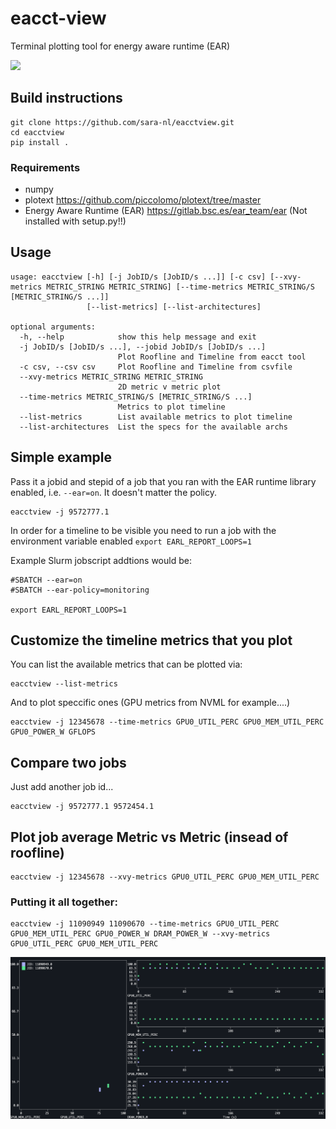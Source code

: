 # eacct-view
Terminal plotting tool for energy aware runtime (EAR)

<img src="img/eacct_view_example.png"/>

## Build instructions

```
git clone https://github.com/sara-nl/eacctview.git
cd eacctview
pip install .
```

### Requirements
- numpy
- plotext https://github.com/piccolomo/plotext/tree/master
- Energy Aware Runtime (EAR) https://gitlab.bsc.es/ear_team/ear (Not installed with setup.py!!)

## Usage
```
usage: eacctview [-h] [-j JobID/s [JobID/s ...]] [-c csv] [--xvy-metrics METRIC_STRING METRIC_STRING] [--time-metrics METRIC_STRING/S [METRIC_STRING/S ...]]
                 [--list-metrics] [--list-architectures]

optional arguments:
  -h, --help            show this help message and exit
  -j JobID/s [JobID/s ...], --jobid JobID/s [JobID/s ...]
                        Plot Roofline and Timeline from eacct tool
  -c csv, --csv csv     Plot Roofline and Timeline from csvfile
  --xvy-metrics METRIC_STRING METRIC_STRING
                        2D metric v metric plot
  --time-metrics METRIC_STRING/S [METRIC_STRING/S ...]
                        Metrics to plot timeline
  --list-metrics        List available metrics to plot timeline
  --list-architectures  List the specs for the available archs
```

## Simple example
Pass it a jobid and stepid of a job that you ran with the EAR runtime library enabled, i.e. `--ear=on`. It doesn't matter the policy.
```
eacctview -j 9572777.1
```

In order for a timeline to be visible you need to run a job with the environment variable enabled `export EARL_REPORT_LOOPS=1`

Example Slurm jobscript addtions would be:
```
#SBATCH --ear=on
#SBATCH --ear-policy=monitoring

export EARL_REPORT_LOOPS=1
```

## Customize the timeline metrics that you plot
You can list the available metrics that can be plotted via:
```
eacctview --list-metrics
```
And to plot speccific ones (GPU metrics from NVML for example....)
```
eacctview -j 12345678 --time-metrics GPU0_UTIL_PERC GPU0_MEM_UTIL_PERC GPU0_POWER_W GFLOPS
```

## Compare two jobs
Just add another job id...
```
eacctview -j 9572777.1 9572454.1
```

## Plot job average Metric vs Metric (insead of roofline)
```
eacctview -j 12345678 --xvy-metrics GPU0_UTIL_PERC GPU0_MEM_UTIL_PERC
```


### Putting it all together:

```
eacctview -j 11090949 11090670 --time-metrics GPU0_UTIL_PERC GPU0_MEM_UTIL_PERC GPU0_POWER_W DRAM_POWER_W --xvy-metrics GPU0_UTIL_PERC GPU0_MEM_UTIL_PERC
```

<img src="img/eacct_compare.png"/>




